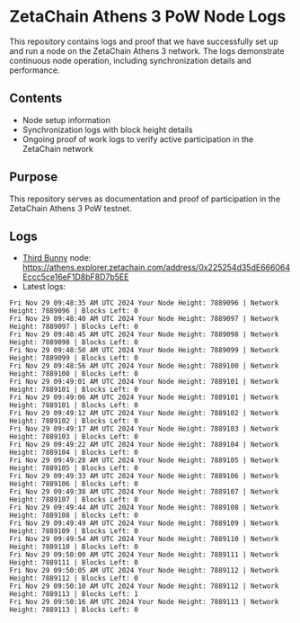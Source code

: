 # ZetaChain Athens 3 PoW Node Logs
This repository contains logs and proof that we have successfully set up and run a node on the ZetaChain Athens 3 network. The logs demonstrate continuous node operation, including synchronization details and performance.

## Contents
- Node setup information
- Synchronization logs with block height details
- Ongoing proof of work logs to verify active participation in the ZetaChain network

## Purpose
This repository serves as documentation and proof of participation in the ZetaChain Athens 3 PoW testnet.

## Logs

- [Third Bunny](https://thirdbunny.xyz/) node: https://athens.explorer.zetachain.com/address/0x225254d35dE666064Eccc5ce16eF1D8bF8D7b5EE
- Latest logs:
```
Fri Nov 29 09:48:35 AM UTC 2024 Your Node Height: 7889096 | Network Height: 7889096 | Blocks Left: 0
Fri Nov 29 09:48:40 AM UTC 2024 Your Node Height: 7889097 | Network Height: 7889097 | Blocks Left: 0
Fri Nov 29 09:48:45 AM UTC 2024 Your Node Height: 7889098 | Network Height: 7889098 | Blocks Left: 0
Fri Nov 29 09:48:50 AM UTC 2024 Your Node Height: 7889099 | Network Height: 7889099 | Blocks Left: 0
Fri Nov 29 09:48:56 AM UTC 2024 Your Node Height: 7889100 | Network Height: 7889100 | Blocks Left: 0
Fri Nov 29 09:49:01 AM UTC 2024 Your Node Height: 7889101 | Network Height: 7889101 | Blocks Left: 0
Fri Nov 29 09:49:06 AM UTC 2024 Your Node Height: 7889101 | Network Height: 7889101 | Blocks Left: 0
Fri Nov 29 09:49:12 AM UTC 2024 Your Node Height: 7889102 | Network Height: 7889102 | Blocks Left: 0
Fri Nov 29 09:49:17 AM UTC 2024 Your Node Height: 7889103 | Network Height: 7889103 | Blocks Left: 0
Fri Nov 29 09:49:22 AM UTC 2024 Your Node Height: 7889104 | Network Height: 7889104 | Blocks Left: 0
Fri Nov 29 09:49:28 AM UTC 2024 Your Node Height: 7889105 | Network Height: 7889105 | Blocks Left: 0
Fri Nov 29 09:49:33 AM UTC 2024 Your Node Height: 7889106 | Network Height: 7889106 | Blocks Left: 0
Fri Nov 29 09:49:38 AM UTC 2024 Your Node Height: 7889107 | Network Height: 7889107 | Blocks Left: 0
Fri Nov 29 09:49:44 AM UTC 2024 Your Node Height: 7889108 | Network Height: 7889108 | Blocks Left: 0
Fri Nov 29 09:49:49 AM UTC 2024 Your Node Height: 7889109 | Network Height: 7889109 | Blocks Left: 0
Fri Nov 29 09:49:54 AM UTC 2024 Your Node Height: 7889110 | Network Height: 7889110 | Blocks Left: 0
Fri Nov 29 09:50:00 AM UTC 2024 Your Node Height: 7889111 | Network Height: 7889111 | Blocks Left: 0
Fri Nov 29 09:50:05 AM UTC 2024 Your Node Height: 7889112 | Network Height: 7889112 | Blocks Left: 0
Fri Nov 29 09:50:10 AM UTC 2024 Your Node Height: 7889112 | Network Height: 7889113 | Blocks Left: 1
Fri Nov 29 09:50:16 AM UTC 2024 Your Node Height: 7889113 | Network Height: 7889113 | Blocks Left: 0
```
